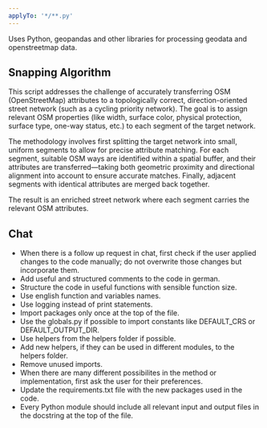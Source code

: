 ```yaml
---
applyTo: '*/**.py'
---
```


Uses Python, geopandas and other libraries for processing geodata and openstreetmap data.

## Snapping Algorithm

This script addresses the challenge of accurately transferring OSM (OpenStreetMap) attributes to a topologically correct, direction-oriented street network (such as a cycling priority network). The goal is to assign relevant OSM properties (like width, surface color, physical protection, surface type, one-way status, etc.) to each segment of the target network.

The methodology involves first splitting the target network into small, uniform segments to allow for precise attribute matching. For each segment, suitable OSM ways are identified within a spatial buffer, and their attributes are transferred—taking both geometric proximity and directional alignment into account to ensure accurate matches. Finally, adjacent segments with identical attributes are merged back together.

The result is an enriched street network where each segment carries the relevant OSM attributes.

## Chat

- When there is a follow up request in chat, first check if the user applied changes to the code manually; do not overwrite those changes but incorporate them.
- Add useful and structured comments to the code in german.
- Structure the code in useful functions with sensible function size.
- Use english function and variables names.
- Use logging instead of print statements.
- Import packages only once at the top of the file.
- Use the globals.py if possible to import constants like DEFAULT_CRS or DEFAULT_OUTPUT_DIR.
- Use helpers from the helpers folder if possible.
- Add new helpers, if they can be used in different modules, to the helpers folder.
- Remove unused imports.
- When there are many different possibilites in the method or implementation, first ask the user for their preferences.
- Update the requirements.txt file with the new packages used in the code.
- Every Python module should include all relevant input and output files in the docstring at the top of the file.